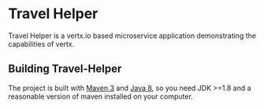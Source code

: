 # Travel Helper

Travel Helper is a vertx.io based microservice application demonstrating the
capabilities of vertx.

## Building Travel-Helper

The project is built with [Maven 3](https://maven.apache.org/) and [Java 8](https://java.sun.com/), 
so you need JDK >=1.8 and a reasonable version of maven installed on your computer.

